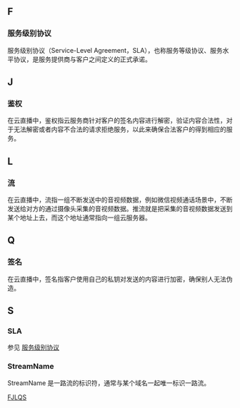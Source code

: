 ## F

### 服务级别协议

服务级别协议（Service-Level Agreement，SLA），也称服务等级协议、服务水平协议，是服务提供商与客户之间定义的正式承诺。

## J

### 鉴权

在云直播中，鉴权指云服务商针对客户的签名内容进行解密，验证内容合法性，对于无法解密或者内容不合法的请求拒绝服务，以此来确保合法客户的得到相应的服务。

## L

### 流

在云直播中，流指一组不断发送中的音视频数据，例如微信视频通话场景中，不断发送给对方的通过摄像头采集的音视频数据。推流就是把采集的音视频数据发送到某个地址上去，而这个地址通常指向一组云服务器。

## Q

### 签名

在云直播中，签名指客户使用自己的私钥对发送的内容进行加密，确保别人无法伪造。

## S

### SLA

参见 [服务级别协议](https://intl.cloud.tencent.com/document/product/267/32941#953)

### StreamName

StreamName 是一路流的标识符，通常与某个域名一起唯一标识一路流。

[F](https://intl.cloud.tencent.com/document/product/267/32941#F)[J](https://intl.cloud.tencent.com/document/product/267/32941#J)[L](https://intl.cloud.tencent.com/document/product/267/32941#L)[Q](https://intl.cloud.tencent.com/document/product/267/32941#Q)[S](https://intl.cloud.tencent.com/document/product/267/32941#S)

